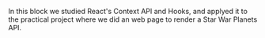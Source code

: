In this block we studied React's Context API and Hooks, and applyed it to the practical project where we did an web page to render a Star War Planets API.